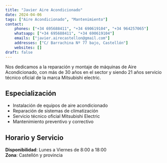 ```yaml
---
title: "Javier Aire Acondicionado"
date: 2024-04-06
tags: ["Aire Acondicionado", "Mantenimiento"]
contact:
    phones: ["+34 695688411", "+34 690619104", "+34 964257065"]
    whatsapp: ["+34 695688411", "+34 690619104"]
    emails: ["javier.airecastellon@gmail.com"]
    addresses: ["C/ Barrachina Nº 77 bajo, Castellón"]
    websites: []
draft: false
---
```

Nos dedicamos a la reparación y montaje de máquinas de Aire Acondicionado, con más de 30 años en el sector y siendo 21 años servicio técnico oficial de la marca Mitsubishi electric.

## Especialización

- Instalación de equipos de aire acondicionado
- Reparación de sistemas de climatización
- Servicio técnico oficial Mitsubishi Electric
- Mantenimiento preventivo y correctivo

## Horario y Servicio

**Disponibilidad**: Lunes a Viernes de 8:00 a 18:00  
**Zona**: Castellón y provincia  
